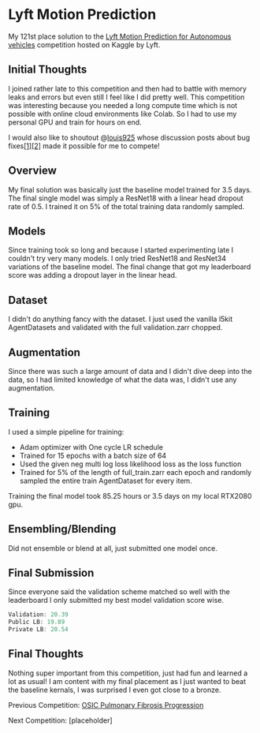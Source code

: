 # Lyft Motion Prediction

My 121st place solution to the [Lyft Motion Prediction for Autonomous vehicles](https://www.kaggle.com/c/lyft-motion-prediction-autonomous-vehicles) competition hosted on Kaggle by Lyft.

## Initial Thoughts

I joined rather late to this competition and then had to battle with memory leaks and errors but even still I feel like I did pretty well. This competition was interesting because you needed a long compute time which is not possible with online cloud environments like Colab. So I had to use my personal GPU and train for hours on end.

I would also like to shoutout @[louis925](https://www.kaggle.com/louis925) whose discussion posts about bug fixes[[1]](https://www.kaggle.com/c/lyft-motion-prediction-autonomous-vehicles/discussion/195259)[[2]](https://www.kaggle.com/c/lyft-motion-prediction-autonomous-vehicles/discussion/195936) made it possible for me to compete!

## Overview

My final solution was basically just the baseline model trained for 3.5 days. The final single model was simply a ResNet18 with a linear head dropout rate of 0.5. I trained it on 5% of the total training data randomly sampled.

## Models

Since training took so long and because I started experimenting late I couldn't try very many models. I only tried ResNet18 and ResNet34 variations of the baseline model. The final change that got my leaderboard score was adding a dropout layer in the linear head.

## Dataset

I didn't do anything fancy with the dataset. I just used the vanilla l5kit AgentDatasets and validated with the full validation.zarr chopped.

## Augmentation

Since there was such a large amount of data and I didn't dive deep into the data, so I had limited knowledge of what the data was, I didn't use any augmentation.

## Training

I used a simple pipeline for training:

- Adam optimizer with One cycle LR schedule
- Trained for 15 epochs with a batch size of 64
- Used the given neg multi log loss likelihood loss as the loss function
- Trained for 5% of the length of full_train.zarr each epoch and randomly sampled the entire train AgentDataset for every item.

Training the final model took 85.25 hours or 3.5 days on my local RTX2080 gpu.

## Ensembling/Blending

Did not ensemble or blend at all, just submitted one model once.

## Final Submission

Since everyone said the validation scheme matched so well with the leaderboard I only submitted my best model validation score wise.

```cpp
Validation: 20.39
Public LB: 19.89
Private LB: 20.54
```

## Final Thoughts

Nothing super important from this competition, just had fun and learned a lot as usual! I am content with my final placement as I just wanted to beat the baseline kernals, I was surprised I even got close to a bronze.

Previous Competition: [OSIC Pulmonary Fibrosis Progression](https://github.com/GreatGameDota/OSIC-Pulmonary-Fibrosis-Prediction)

Next Competition: [placeholder]
